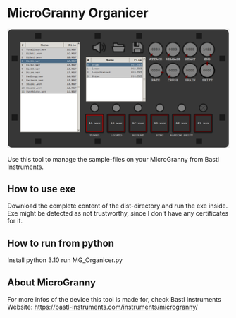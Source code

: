 # MicroGranny Organicer

![Alt text](Screenshot.png "UI Preview")

Use this tool to manage the sample-files on your MicroGranny from Bastl Instruments.

## How to use exe

Download the complete content of the dist-directory and run the exe inside.
Exe might be detected as not trustworthy, since I don't have any certificates for it.

## How to run from python

Install python 3.10
run MG_Organicer.py

## About MicroGranny

For more infos of the device this tool is made for, check Bastl Instruments Website:
https://bastl-instruments.com/instruments/microgranny/
